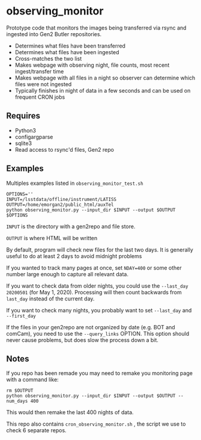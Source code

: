 # observing_monitor
Prototype code that monitors the images being transferred via rsync
and ingested into Gen2 Butler repositories.

* Determines what files have been transferred
* Determines what files have been ingested
* Cross-matches the two list
* Makes webpage with observing night, file counts, most recent ingest/transfer time
* Makes webpage with all files in a night so observer can determine which files were not ingested
* Typically finishes in night of data in a few seconds and can be used on frequent CRON jobs

## Requires
* Python3
* configargparse
* sqlite3
* Read access to rsync'd files, Gen2 repo

## Examples

Multiples examples listed in `observing_monitor_test.sh`
```
OPTIONS=''
INPUT=/lsstdata/offline/instrument/LATISS
OUTPUT=/home/emorgan2/public_html/auxTel
python observing_monitor.py --input_dir $INPUT --output $OUTPUT $OPTIONS
```
`INPUT` is the directory with a gen2repo and file store.

`OUTPUT` is where HTML will be written

By default, program will check new files for the last two days. It is generally useful to do at least 2 days to avoid midnight problems

If you wanted to track many pages at once, set `NDAY=400` or some other number large enough to capture all relevant data.

If you want to check data from older nights, you could use the `--last_day 20200501` (for May 1, 2020). Processing will then count backwards from `last_day` instead of the current day. 

If you want to check many nights, you probably want to set `--last_day` and `--first_day`

If the files in your gen2repo are not organized by date (e.g. BOT and comCam), you need to use the `--query_links` OPTION. This option should never cause problems, but does slow the process down a bit.

## Notes
If you repo has been remade you may need to remake you monitoring page with a command like:
```
rm $OUTPUT 
python observing_monitor.py --input_dir $INPUT --output $OUTPUT --num_days 400
```
This would then remake the last 400 nights of data.

This repo also contains `cron_observing_monitor.sh` ,  the script we use to check 6 separate repos. 
